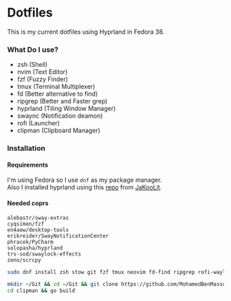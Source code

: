 # Dotfiles
This is my current dotfiles using Hyprland in Fedora 38.

### What Do I use?
- zsh (Shell)
- nvim (Text Editor)
- fzf (Fuzzy Finder)
- tmux (Terminal Multiplexer)
- fd (Better alternative to find)
- ripgrep (Better and Faster grep)
- hyprland (Tiling Window Manager)
- swaync (Notification deamon)
- rofi (Launcher)
- clipman (Clipboard Manager)

### Installation
#### Requirements
I'm using Fedora so I use `dnf` as my package manager. <br>
Also I installed hyprland using this [repo](https://github.com/JaKooLit/Fedora-Hyprland) from [JaKooLit](https://github.com/JaKooLit).<br>

#### Needed coprs
```
alebastr/sway-extras
cyqsimon/fzf
en4aew/desktop-tools
erikreider/SwayNotificationCenter
phracek/PyCharm
solopasha/hyprland
trs-sod/swaylock-effects
zeno/scrcpy
```

```bash
sudo dnf install zsh stow git fzf tmux neovim fd-find ripgrep rofi-wayland SwayNotificationCenter hyprshot hyprlock hypridle wl-clipboard swww wlogout
```
```bash
mkdir ~/Git && cd ~/Git && git clone https://github.com/MohamedBenMassouda/clipman
cd clipman && go build
```

